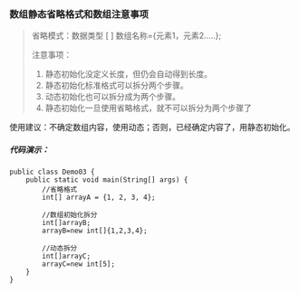 ### 数组静态省略格式和数组注意事项

> 省略模式：数据类型 [ ] 数组名称={元素1，元素2.....};
>
> 注意事项：
>
> 1. 静态初始化没定义长度，但仍会自动得到长度。
> 2. 静态初始化标准格式可以拆分两个步骤。
> 3. 动态初始化也可以拆分成为两个步骤。
> 4. 静态初始化一旦使用省略格式，就不可以拆分为两个步骤了

 使用建议：不确定数组内容，使用动态；否则，已经确定内容了，用静态初始化。

##### 代码演示：

```
public class Demo03 {
    public static void main(String[] args) {
        //省略格式
        int[] arrayA = {1, 2, 3, 4};
        
        //数组初始化拆分
        int[]arrayB;
        arrayB=new int[]{1,2,3,4};
        
        //动态拆分
        int[]arrayC;
        arrayC=new int[5];
    }
}
```
